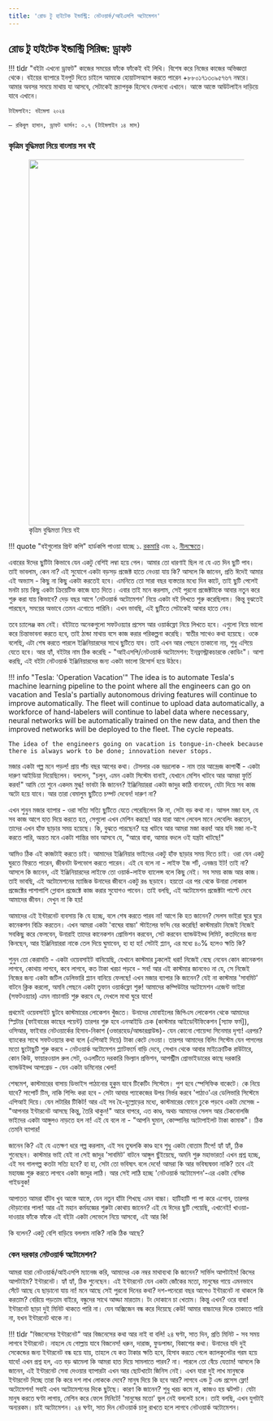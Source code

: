 ```yaml
---
title: 'রোড টু হাইটেক ইন্ডাস্ট্রি: নেটওয়ার্ক/আইএসপি অটোমেশন'
---
```


## রোড টু হাইটেক ইন্ডাস্ট্রি সিরিজ: ড্রাফট

!!! tldr "বইটা এখনো ড্রাফট"
    কাজের সময়ের ফাঁকে ফাঁকেই বই লিখি। বিশেষ করে নিজের কাজের অভিজ্ঞতা থেকে। বইয়ের ব্যাপারে ইনপুট দিতে চাইলে আমাকে হোয়াটসঅ্যাপ করতে পারেন +৮৮০১৭১৩০৯৫৭৬৭ নম্বরে। আমার অবসর সময়ে মাথায় যা আসবে, সেটাকেই স্ক্র্যাপবুক হিসেবে ফেলবো এখানে। আস্তে আস্তে আউটলাইন দাড়িয়ে যাবে এখানে।

    টাইমলাইন: বইমেলা ২০২৪
    
    – রকিবুল হাসান, ড্রাফট ভার্সন: ০.৭ (টাইমলাইন ১৪ মাস)

### কৃত্রিম বুদ্ধিমত্তা নিয়ে বাংলায় সব বই

<figure>
  <img src="https://aiwithr.github.io/images/test4.jpg" width="720" />
  <figcaption>কৃত্রিম বুদ্ধিমত্তা নিয়ে বই</figcaption>
</figure>

!!! quote "বইগুলোর প্রিন্ট কপি"
    হার্ডকপি পাওয়া যাচ্ছে ১. [রকমারি](https://www.rokomari.com/book/218840/) এবং ২. [নীলক্ষেতে](https://www.facebook.com/ManikLibraryOnline/posts/3936571543102870)।

এবারের ঈদের ছুটিটা কিভাবে যেন একটু বেশিই লম্বা হয়ে গেল। আমার তো ধারণাই ছিল না যে এত দিন ছুটি পাব। তাই ভাবলাম, কেন না? এই সুযোগে একটা বড়সড় প্রজেক্ট হাতে নেওয়া যায় কি? আসলে কি জানেন, প্রতি ঈদেই আমার এই অভ্যাস - কিছু না কিছু একটা করতেই হবে। এমনিতে তো সারা বছর ব্যস্ততার মধ্যে দিন কাটে, তাই ছুটি পেলেই মনটা চায় কিছু একটা ক্রিয়েটিভ কাজে হাত দিতে। এবার তাই মনে করলাম, সেই পুরনো প্রজেক্টটাকে আবার নতুন করে শুরু করা যায় কিভাবে? দেড় বছর আগে 'নেটওয়ার্ক অটোমেশন' নিয়ে একটা বই লিখতে শুরু করেছিলাম। কিন্তু বুঝতেই পারছেন, সময়ের অভাবে তেমন এগোতে পারিনি। এখন ভাবছি, এই ছুটিতে সেটাকেই আবার হাতে নেব।

তবে চ্যালেঞ্জ কম নেই। বইটাতে অনেকগুলো সফটওয়্যার প্রসেস আর ওয়ার্কফ্লো নিয়ে লিখতে হবে। এগুলো নিয়ে ভালো করে চিন্তাভাবনা করতে হবে, তাই ঠান্ডা মাথায় বসে কাজ করার পরিকল্পনা করেছি। স্বাতীর সাথেও কথা হয়েছে। ওকে বলেছি, এটা শেষ করতে পারলে ইঞ্জিনিয়ারদের সাথে ছুটিতে যাব। তাই এখন আর পেছনে তাকানো নয়, শুধু এগিয়ে যেতে হবে। আর হ্যাঁ, বইটার নাম ঠিক করেছি - "আইএসপি/নেটওয়ার্ক অটোমেশন: ইনফ্রাস্ট্রাকচারকে কোডিং"। আশা করছি, এই বইটা নেটওয়ার্ক ইঞ্জিনিয়ারদের জন্য একটা ভালো রিসোর্স হয়ে উঠবে।

!!! info "Tesla: 'Operation Vacation'"
    The idea is to automate Tesla's machine learning pipeline to the point where all the engineers can go on vacation and Tesla's partially autonomous driving features will continue to improve automatically. The fleet will continue to upload data automatically, a workforce of hand-labelers will continue to label data where necessary, neural networks will be automatically trained on the new data, and then the improved networks will be deployed to the fleet. The cycle repeats.

    The idea of the engineers going on vacation is tongue-in-cheek because there is always work to be done; innovation never stops.

মজার একটা গল্প মনে পড়ল! প্রায় পাঁচ বছর আগের কথা। টেসলার এক ভদ্রলোক - নাম তার আন্দ্রেজ কাপার্থী - একটা দারুণ আইডিয়া দিয়েছিলেন। বললেন, "চলুন, এমন একটা সিস্টেম বানাই, যেখানে মেশিন খাটবে আর আমরা ফুর্তি করব!" আমি তো শুনে একদম মুগ্ধ! ভাবটা কি জানেন? ইঞ্জিনিয়াররা একটা জাদুর কাঠি বানাবেন, যেটা দিয়ে সব কাজ অটো হয়ে যাবে। আর তারা বেমালুম ছুটিতে চম্পট দেবেন! দারুণ না?

এখন শুনুন মজার ব্যাপার - ওরা সত্যি সত্যি ছুটিতে যেতে পেরেছিলেন কি না, সেটা বড় কথা না। আসল মজা হল, যে সব কাজ আগে হাত দিয়ে করতে হত, সেগুলো এখন মেশিন করছে! আর যারা আগে লেবেল মানে লেবেলিং করতেন, তাদের এখন হাঁফ ছাড়ার সময় হয়েছে।
কি, বুঝতে পারছেন? যন্ত্র খাটবে আর আমরা মজা করব! আর যদি মজা না-ই করতে পারি, অন্তত মনে একটা শান্তির ভাব আসবে যে, "আরে বাবা, আমার বদলে ওই যন্ত্রটা খাটছে!"

আমিও ঠিক এই কাজটাই করতে চাই। আমাদের ইঞ্জিনিয়ার ভাইদের একটু হাঁফ ছাড়ার সময় দিতে চাই। ওরা যেন একটু ঘুরতে ফিরতে পারেন, জীবনটা উপভোগ করতে পারেন। এই যে বলে না - লাইফ ইজ শর্ট, এনজয় ইট! তাই না? আসলে কি জানেন, এই ইঞ্জিনিয়ারদের লাইফে তো ওয়ার্ক-লাইফ ব্যালেন্স বলে কিছু নেই। সব সময় কাজ আর কাজ। তাই ভাবছি, এই অটোমেশনের ম্যাজিক উনাদের জীবনে একটু রঙ ছড়াবে। হয়তো এর পর থেকে উনারা লোকাল প্রজেক্টের পাশাপাশি গ্লোবাল প্রজেক্টে কাজ করার সুযোগও পাবেন। তাই বলছি, এই অটোমেশন প্রজেক্টটা পাল্টে দেবে আমাদের জীবন। দেখুন না কি হয়! 

আমাদের এই ইন্টারনেট ব্যবসায় কি যে হচ্ছে, বলে শেষ করতে পারব না! আগে কি হত জানেন? সেলস ভাইরা ঘুরে ঘুরে কানেকশন বিক্রি করতেন। এখন আমরা একটা 'বাঘের বাচ্চা' স্টাইলের ফন্দি বের করেছি! কাস্টমারটা নিজেই নিজেই সবকিছু করে ফেলবেন, উনারাই তাদের কানেকশন প্রোভিশন করবেন, সেট করবেন ব্যান্ডউইড্থ লিমিট, কতদিনের জন্য কিনছেন, আর ইঞ্জিনিয়াররা নাকে তেল দিয়ে ঘুমাবেন, হা হা হা! সেটাই প্ল্যান, এর মধ্যে ৪০% হলেও ক্ষতি কি?

শুনুন তো কেরামতি - একটা ওয়েবসাইট বানিয়েছি, যেখানে কাস্টমার ঢুকলেই ধরা! নিজেই বেছে নেবেন কোন কানেকশন লাগবে, কোথায় লাগবে, কবে লাগবে, কত টাকা খরচা পড়বে - সব! আর এই কাস্টমার জানবেও না যে, সে নিজেই নিজের জন্য একটা জটিল ডেলিভারি প্ল্যান বানিয়ে ফেলছে! এখন মজার ব্যাপার কি জানেন? যেই না কাস্টমার 'সাবমিট' বাটনে ক্লিক করলো, অমনি পেছনে একটা তুফান  ওয়ার্কফ্লো শুরু! আমাদের কম্পিউটার অটোমেশন এজেন্ট ভাইরা (সফটওয়্যার) এমন নাচানাচি শুরু করবে যে, দেখলে মাথা ঘুরে যাবে! 

প্রথমেই ওয়েবসাইট ছুটবে কাস্টমারের লোকেশন খুঁজতে। উনাদের মোবাইলের জিপিএস লোকেশন থেকে আমাদের স্প্লিটার (ফাইবারের কাছের পয়েন্ট) তারপর শুরু হবে এনআইডি চেক (কাস্টমার আইডেন্টিফিকেশন [স্যাফ ফর্ম]), ওসিআর, ফাইবার নেটওয়ার্কের হিসাব-নিকাশ (ওভারহেড/আন্ডারগ্রাউন্ড)- যেন কোনো গোয়েন্দা সিনেমার দৃশ্য! এরপর? ব্যাংকের সাথে সফটওয়্যার কথা বলে (এপিআই দিয়ে) টাকা কেটে নেওয়া। তারপর আমাদের বিলিং সিস্টেম যেন পাগলের মতো ছুটোছুটি শুরু করবে - নেটওয়ার্ক অটোমেশন প্ল্যাটফর্মে বাড়ি দেবে, সেখান থেকে আবার মাইক্রোটিক রাউটারে, কোন কিউ, ফায়ারওয়াল রুল সেট, ওএলটিতে দরকারি ভিল্যান প্রভিশন, আপস্ট্রীম প্রোভাইডারের কাছে দরকারি ব্যান্ডউইড্থ আপগ্রেড - যেন একটা ডমিনোর খেলা!

শেষমেশ, কাস্টমারের বাসায় ডিভাইস পাঠানোর হুকুম যাবে টিকেটিং সিস্টেমে। পুশ হবে স্পেসিফিক বাকেটে। কে নিয়ে যাবে? সাপোর্ট টিম, নাকি শিপিং করা হবে - সেটা আবার প্যাকেজের উপর নির্ভর করবে 'পাঠাও'এর ডেলিভারি সিস্টেমে এপিআই দিয়ে। যেন লটারির টিকিট! আর এই সব হৈ-হুল্লোড়ের মধ্যে, কাস্টমারের ফোনে ঢুকে পড়বে একটা মেসেজ - "আপনার ইন্টারনেট আসছে কিন্তু, তৈরি থাকুন!" আরে বাপরে, এত কাণ্ড, অথচ আমাদের সেলস আর টেকনোলজি ভাইদের একটা আঙ্গুলও নাড়তে হল না! এই যে বলে না - "আপনি ঘুমান, কোম্পানির অটোপাইলট টাকা কামাক"। ঠিক তেমনি ব্যাপার!

জানেন কি? এই যে এতক্ষণ ধরে গল্প করলাম, এই সব তুঘলকি কাণ্ড হবে শুধু একটা বোতাম টিপে! হ্যাঁ হ্যাঁ, ঠিক শুনেছেন। কাস্টমার ভাই যেই না সেই জাদুর 'সাবমিট' বাটনে আঙ্গুল ছুঁইয়েছে, অমনি শুরু মহাভারত! এখন প্রশ্ন হচ্ছে, এই সব গালগল্প কতটা সত্যি হবে? হা হা, সেটা তো ভবিষ্যৎ বলে দেবে! আমরা কি আর ভবিষ্যদ্বক্তা নাকি? তবে এই মহাযজ্ঞ শুরু করতে লাগবে একটা জাদুর লাঠি। আর সেই লাঠি হচ্ছে 'নেটওয়ার্ক অটোমেশন'-এর একটা বেসিক গাইডবুক!

আপাতত আমরা হাঁটব খুব আস্তে আস্তে, যেন নতুন হাঁটা শিখছে এমন বাচ্চা। হাটিহাটি পা পা করে এগোব, তারপর দৌড়ানোর পালা! আর এই মহান কর্মযজ্ঞের শুরুটা কোথায় জানেন? এই যে ঈদের ছুটি পেয়েছি, এখানেই! খাওয়া-দাওয়ার ফাঁকে ফাঁকে এই বইটা একটা লেভেলে নিয়ে আসবো, এই আর কি!

কি বলেন? একটু বেশি বাড়িয়ে বললাম নাকি? নাকি ঠিক আছে?

### কেন দরকার নেটওয়ার্ক অটোমেশন?

আমরা যারা নেটওয়ার্ক/আইএসপি ম্যানেজ করি, আমাদের এক নম্বর মাথাব্যথা কি জানেন? সার্ভিস আপটাইম! কিসের আপটাইম? ইন্টারনেট। হ্যাঁ হ্যাঁ, ঠিক শুনেছেন। এই ইন্টারনেট যেন একটা জোঁকের মতো, মানুষের গায়ে এমনভাবে সেঁটে আছে যে ছাড়ানো যায় না! মনে আছে সেই পুরনো দিনের কথা? দশ-পনেরো বছর আগেও ইন্টারনেট না থাকলে কি করতাম? বেরিয়ে পড়তাম বাইরে, বন্ধুদের সাথে আড্ডা মারতাম। টং দোকানে চা খেতাম। কিন্তু এখন? ওরে বাবা! ইন্টারনেট ছাড়া দুই মিনিট থাকতে পারি না। যেন অক্সিজেন বন্ধ করে দিয়েছে কেউ! আমার বাচ্চাদের দিকে তাকাতে পারি না, যখন ইন্টারনেট থাকে না।

!!! tldr "বিজনেসের ইন্টারনেট"
    আর বিজনেসের কথা আর নাই বা বলি! ২৪ ঘণ্টা, সাত দিন, প্রতি মিনিট - সব সময় লাগবে ইন্টারনেট। নাহলে যে গোল্লায় যাবে বিজনেস! ধরুন, দারাজ, ফুডপান্ডা, বিকাশের কথা। উনাদের যদি দুই সেকেন্ডের জন্য ইন্টারনেট বন্ধ হয়ে যায়, তাহলে যে কত টাকার ক্ষতি হবে, হিসাব করতে গেলে ক্যালকুলেটর গরম হয়ে যাবে! এখন প্রশ্ন হল, এত বড় ঝামেলা কি আমরা হাত দিয়ে সামলাতে পারব? না। পারলে তো বেঁচে যেতাম! আসলে কি জানেন, এই ইন্টারনেট সেবা দেওয়ার ব্যাপারটা এখন আর ছোটখাটো জিনিস নেই। এখন যারা দুই লাখ মানুষকে ইন্টারনেট দিচ্ছে তারা কি করে দশ লাখ লোককে দেবে? মানুষ দিয়ে কি হবে আর? লাগবে এন্ড টু এন্ড প্রসেস ফ্লো! অটোমেশন! সবাই এখন অটোমেশনের দিকে ছুটছে। কারণ কি জানেন? শুধু খরচ কমে না, কাজও হয় ঝটপট। যেটা মানুষ করতে ঘণ্টা লাগায়, মেশিন করে ফেলে মিনিটে! 'মানুষের মতো' ভুল নেই বললেই চলে। তাই বলছি, এখন যুগটাই অন্যরকম। চাই অটোমেশন। ২৪ ঘণ্টা, সাত দিন নেটওয়ার্ক চালু রাখতে হলে লাগবে নেটওয়ার্ক অটোমেশন।